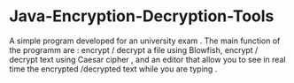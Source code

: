 # Java-Encryption-Decryption-Tools
A simple program developed for an university exam . The main function of the programm are : encrypt / decrypt a file using Blowfish, encrypt / decrypt text using Caesar cipher , and an editor that allow you to see in real time the encrypted /decrypted text while you are typing .
